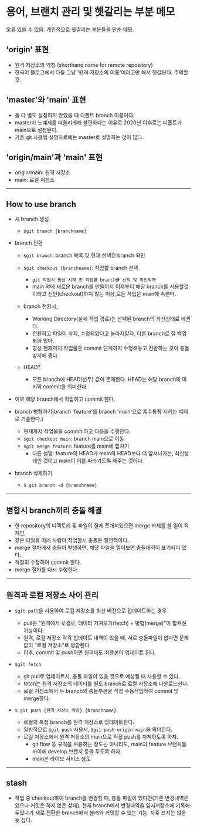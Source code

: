 # 용어, 브랜치 관리 및 헷갈리는 부분 메모
오류 있을 수 있음. 개인적으로 헷갈리는 부분들을 단순 메모.

## 'origin' 표현
- 원격 저장소의 약칭 (shorthand name for remote repository)
- 한국어 블로그에서 다들 그냥 '원격 저장소의 이름'이라고만 해서 헷갈린다. 주의할 것.

## 'master'와 'main' 표현
- 둘 다 별도 설정하지 않았을 때 디폴트 branch 이름이다.
- master가 노예제를 떠올리게해 불편하다는 이유로 2020년 이후로는 디폴트가 main으로 설정된다.
- 기존 git 사용법 설명자료에는 master로 설명하는 것이 많다.

## 'origin/main'과 'main' 표현
- origin/main: 원격 저장소
- main: 로컬 저장소
------------------------------
## How to use branch
- 새 branch 생성
	- `$git branch {branchname}`
- branch 전환
	- `$git branch`: branch 목록 및 현재 선택된 branch 확인
	- `$git checkout {branchname}`: 작업할 branch 선택
        - `git 작업시 항상 시작 전 작업할 branch를 선택 및 확인하자`
        - main 외에 새로운 branch를 만들어서 이제부터 해당 branch를 사용할것이라고 선언(checkout)하지 않는 이상,모든 작업은 main에 속한다.
	- branch 전환시,
        - Working Directory(실제 작업 경로)는 선택된 branch의 최신상태로 바뀐다.
		- 전환하고 파일이 삭제, 수정되었다고 놀라지말자. 다른 branch로 잘 백업되어 있다.
	    - 항상 현재까지 작업물은 commit 단계까지 수행해놓고 전환하는 것이 충돌방지에 좋다.

	- HEAD?
		- 모든 branch에 HEAD(선두) 값이 존재한다. HEAD는 해당 branch의 마지막 commit을 의미한다.

- 이후 해당 branch에서 작업하고 commit 한다.

- branch 병합하기(branch 'feature'를 branch 'main'으로 흡수통합 시키는 예제로 기술한다.)
	- 현재까지 작업물을 commit 하고 다음을 수행한다.
	- `$git checkout main`: branch main으로 이동
	- `$git merge feature`: feature를 main에 합치기
		- 다른 설명: feature의 HEAD가 main의 HEAD보다 더 앞서나가는, 최신상태인 것이고 main이 이를 따라가도록 해주는 것이다.

- branch 삭제하기
	- `$ git branch -d {branchname}`

------------------------------
## 병합시 branch끼리 충돌 해결
- 한 repository의 디렉토리 및 파일이 잘게 쪼개져있으면 merge 자체를 쓸 일이 적지만,
- 같은 파일을 여러 사람이 작업할시 충돌은 필연적이다.
- merge 절차에서 충돌이 발생하면, 해당 파일을 열어보면 충돌내역이 표기되어 있다.
- 적절히 수정하여 commit 한다.
- merge 절차를 다시 수행한다.

------------------------------
## 원격과 로컬 저장소 사이 관리
- `$git pull`을 사용하여 로컬 저장소를 최신 버전으로 업데이트하는 경우
	- pull은 "원격에서 로컬로, 데이터 가져오기(fetch) + 병합(merge)"이 합쳐진 기능이다.
	- 원격, 로컬 저장소 각각 업데이트 내역이 있을 때, 서로 충돌파일이 없다면 문제없이 "로컬 저장소"로 병합된다.
	- 이후, commit 및 push하면 원격에도 최종본이 업데이트 된다.

- `$git fetch`
	- git pull로 업데이트시, 충돌 파일이 있을 것으로 예상될 때 사용할 수 있다.
	- fetch는 원격 저장소의 데이터를 별도 branch로 로컬 저장소에 다운로드한다.
	- 로컬 저장소에서 두 branch의 충돌부분을 직접 수동작업하여 commit 및 merge한다.

- `$ git push {원격 저장소 약칭} {branchname}`
	- 로컬의 특정 branch를 원격 저장소로 업데이트한다.
	- 일반적으로 `$git push` 사용시, `$git push origin main`을 의미한다.
	- 로컬 저장소에서 원격 저장소의 main으로 직접 push를 자제하도록 하자.
		- git flow 등 규격을 사용하는 정도는 아니라도, main과 feature 브랜치들 사이에 develop 브랜치 등을 두도록 하자.
		- main은 라이브 서비스 용도

------------------------------
## stash
- 작업 중 checkout하여 branch를 변경할 때, 충돌 파일이 있다면(기존 변경내역은 있으나 커밋은 하지 않은 상태), 현재 branch에서 변경내역을 임시저장소에 기록해두었다가 새로 전환한 branch에서 불러와 커밋할 수 있는 기능. 자주 쓰지는 않을 듯 싶다.
